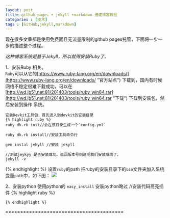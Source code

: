 ```yaml
---
layout: post
title: github pages + jekyll +markdown 搭建博客教程
categories : [技术]
tags : [GitHub,jekyll,markdown] 
---
```


现在很多文章都是使用免费而且无流量限制的github pages托管，下面将一步一步的描述整个过程。

 *这种博客系统是基于Jekyll，所以就得安装Ruby了。*

1、安装Ruby 相关。  
	`Ruby`可以从它的[https://www.ruby-lang.org/en/downloads/](https://www.ruby-lang.org/en/downloads/ "官方站点") 下载到，国内有时候网络不稳定很难下载成功，可以在[http://wd.jb51.net:81/201403/tools/ruby_win64.rar](http://wd.jb51.net:81/201403/tools/ruby_win64.rar "下载") 下载到安装包，然后安装到操作
	系统。
  
	安装Devkit工具包，首先进入到devkit的安装目录
	{% highlight ruby %}
	ruby dk.rb init//会在该目录生成一个`config.yml`
	
	ruby dk.rb install//安装工具命令行
	
	gem instal jekyll //安装 jekyll 
	
	//测试jeykyy 是否安装成功。返回版本号则说明我们安装成功了。
	jekyll -v
	
	
{% endhighlight %}
   设置`ruby`的path 把ruby的安装目录下的`bin`文件夹加入系统变量`path`中，如下图：
	![](http://i.imgur.com/bTgOA5N.png)

2、安装python 使用python的 `easy_install`
	安装python略过
	//安装代码高亮插件
	{% highlight ruby %}

	{% endhighlight %}

========================================